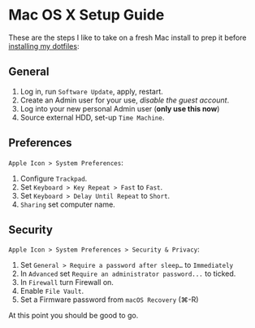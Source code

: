 # Mac OS X Setup Guide

These are the steps I like to take on a fresh Mac install to prep it before [installing my dotfiles](https://github.com/murshidazher/dotfiles):

## General

1. Log in, run `Software Update`, apply, restart.
2. Create an Admin user for your use, *disable the guest account*.
3. Log into your new personal Admin user (**only use this now**)
4. Source external HDD, set-up `Time Machine`.

## Preferences

`Apple Icon > System Preferences`:

1. Configure `Trackpad`.
2. Set `Keyboard > Key Repeat > Fast` to `Fast`.
3. Set `Keyboard > Delay Until Repeat` to `Short`.
4. `Sharing` set computer name.

## Security

`Apple Icon > System Preferences > Security & Privacy`:

1. Set `General > Require a password after sleep…` to `Immediately`
2. In `Advanced` set `Require an administrator password...` to ticked.
3. In `Firewall` turn Firewall on.
4. Enable `File Vault`.
5. Set a Firmware password from `macOS Recovery` (⌘-R)

At this point you should be good to go.
